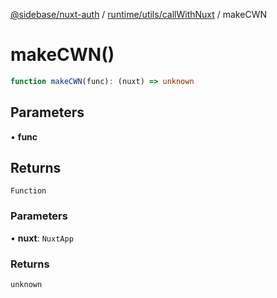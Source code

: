 [@sidebase/nuxt-auth](../../../../index.md) / [runtime/utils/callWithNuxt](../index.md) / makeCWN

# makeCWN()

```ts
function makeCWN(func): (nuxt) => unknown
```

## Parameters

• **func**

## Returns

`Function`

### Parameters

• **nuxt**: `NuxtApp`

### Returns

`unknown`
